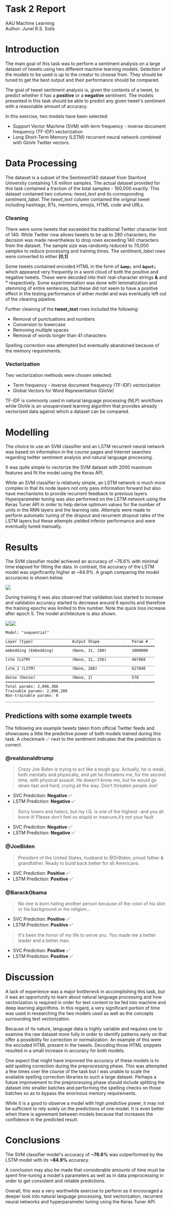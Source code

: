 # Task 2 Report

AAU Machine Learning  
Author: Junel R.S. Solis

# Introduction

The main goal of this task was to perform a sentiment analysis on a large dataset of tweets using two different machine learning models. Selection of the models to be used is up to the creator to choose from. They should be tuned to get the best output and their performance should be compared.

The goal of tweet sentiment analysis is, given the contents of a tweet, to predict whether it has a **positive** or a **negative** sentiment. The models presented in this task should be able to predict any given tweet's sentiment with a reasonable amount of accuracy.

In this exercise, two models have been selected:

- Support Vector Machine (SVM) with term frequency - inverse document frequency (TF-IDF) vectorization
- Long Short-Term Memory (LSTM) recurrent neural network combined with GloVe Twitter vectors.

# Data Processing

The dataset is a subset of the Sentiment140 dataset from Stanford University containing 1.6 million samples. The actual dataset provided for this task contained a fraction of the total samples - 160,000 exactly. This dataset contained two columns: _tweet_text_ and its corresponding _sentiment_label_. The _tweet_text_ column contained the original tweet including hashtags, RTs, mentions, emojis, HTML code and URLs.

### Cleaning

There were some tweets that exceeded the traditional Twitter character limit of 140. While Twitter now allows tweets to be up to 280 characters, the decision was made nevertheless to drop rows exceeding 140 characters from the dataset. The sample size was randomly reduced to 70,000 samples to reduce processing and training times. The _sentiment_label_ rows were converted to either **[0,1]**

Some tweets contained encoded HTML in the form of **`&amp;`** and **`&quot;`** which appeared very frequently in a word cloud of both the positive and negative tweets. These were decoded into their real-character strings **&** and **"** respectively. Some experimentation was done with lemmatization and stemming of entire sentences, but these did not seem to have a positive effect in the testing performance of either model and was eventually left out of the cleaning pipeline.

Further cleaning of the **tweet_text** rows included the following:

- Removal of punctuations and numbers
- Conversion to lowercase
- Removing multiple spaces
- Removal of words longer than 41 characters

Spelling correction was attempted but eventually abandoned because of the memory requirements.

### Vectorization

Two vectorization methods were chosen selected:

- Term frequency - inverse document frequency (TF-IDF) vectorization
- Global Vectors for Word Representation (GloVe)

TF-IDF is commonly used in natural language processing (NLP) workflows while GloVe is an unsupervised learning algorithm that provides already vectorized data against which a dataset can be compared.

# Modelling

The choice to use an SVM classifier and an LSTM recurrent neural network was based on information in the course pages and Internet searches regarding twitter sentiment analysis and natural language processing.

It was quite simple to vectorize the SVM dataset with 2000 maximum features and fit the model using the Keras API.

While an SVM classifier is relatively simple, an LSTM network is much more complex in that its node layers not only pass information forward but also have mechanisms to provide recurrent feedback to previous layers. Hyperparameter tuning was also performed on the LSTM network using the Keras Tuner API in order to help derive optimum values for the number of units in the RNN layers and the learning rate. Attempts were made to perform automatic tuning of the dropout and recurrent dropout rates of the LSTM layers but these attempts yielded inferior performance and were eventually tuned manually.

# Results

The SVM classifier model achieved an accuracy of ~76.6% with minimal time elapsed for fitting the data. In contrast, the accuracy of the LSTM model was significantly higher at ~84.9%. A graph comparing the model accuracies is shown below.

![](model_accuracy.png)

During training it was also observed that validation loss started to increase and validation accuracy started to decrease around 6 epochs and therefore the training epochs was limited to this number. Note the quick loss increase after epoch 5. The model architecture is also shown.

![](lstm_loss.png)![](lstm_accuracy.png)

```
Model: "sequential"
_________________________________________________________________
Layer (type)                 Output Shape              Param #
=================================================================
embedding (Embedding)        (None, 31, 200)           1000000
_________________________________________________________________
lstm (LSTM)                  (None, 31, 256)           467968
_________________________________________________________________
lstm_1 (LSTM)                (None, 288)               627840
_________________________________________________________________
dense (Dense)                (None, 2)                 578
=================================================================
Total params: 2,096,386
Trainable params: 2,096,386
Non-trainable params: 0
_________________________________________________________________
```

## Predictions with some example tweets

The following are example tweets taken from official Twitter feeds and showcases a little the predictive power of both models trained during this task. A checkmark ✅ next to the sentiment indicates that the prediction is correct.

### @realdonaldtrump

> Crazy Joe Biden is trying to act like a tough guy. Actually, he is weak, both mentally and physically, and yet he threatens me, for the second time, with physical assault. He doesn’t know me, but he would go down fast and hard, crying all the way. Don’t threaten people Joe!

- SVC Prediction: **Negative** ✅
- LSTM Prediction: **Negative** ✅

> Sorry losers and haters, but my I.Q. is one of the highest -and you all know it! Please don’t feel so stupid or insecure,it’s not your fault

- SVC Prediction: **Negative** ✅
- LSTM Prediction: **Negative** ✅

### @JoeBiden

> President of the United States, husband to @DrBiden, proud father & grandfather. Ready to build back better for all Americans.

- SVC Prediction: **Positive** ✅
- LSTM Prediction: **Positive** ✅

### @BarackObama

> No one is born hating another person because of the color of his skin or his background or his religion...

- SVC Prediction: **Positive** ✅
- LSTM Prediction: **Positive** ✅

> It's been the honor of my life to serve you. You made me a better leader and a better man.

- SVC Prediction: **Positive** ✅
- LSTM Prediction: **Positive** ✅

# Discussion

A lack of experience was a major bottleneck in accomplishing this task, but it was an opportunity to learn about natural language processing and how vectorization is required in order for text content to be fed into machine and deep learning algorithms. In this regard, a very significant portion of time was used in researching the two models used as well as the concepts surrounding text vectorization.

Because of its nature, language data is highly variable and requires one to examine the raw dataset more fully in order to identify patterns early on that offer a possibility for correction or normalization. An example of this were the encoded HTML present in the tweets. Decoding those HTML snippets resulted in a small increase in accuracy for both models.

One aspect that might have improved the accuracy of these models is to add spelling correction during the preprocessing phase. This was attempted a few times over the course of the task but I was unable to scale the available spelling correction libraries to such a large dataset. Perhaps a future improvement to the preprocessing phase should include splitting the dataset into smaller batches and performing the spelling checks on those batches so as to bypass the enormous memory requirements.

While it is a good to observe a model with high predictive power, it may not be sufficient to rely solely on the predictions of one model. It is even better when there is agreement between models because that increases the confidence in the predicted result.

# Conclusions

The SVM classifier model's accuracy of **~76.6%** was outperformed by the LSTM model with its **~84.9%** accuracy.

A conclusion may also be made that considerable amounts of time must be spent fine-tuning a model's parameters as well as in data preprocessing in order to get consistent and reliable predictions.

Overall, this was a very worthwhile exercise to perform as it encouraged a deeper look into natural language processing, text vectorization, recurrent neural networks and hyperparameter tuning using the Keras Tuner API.
